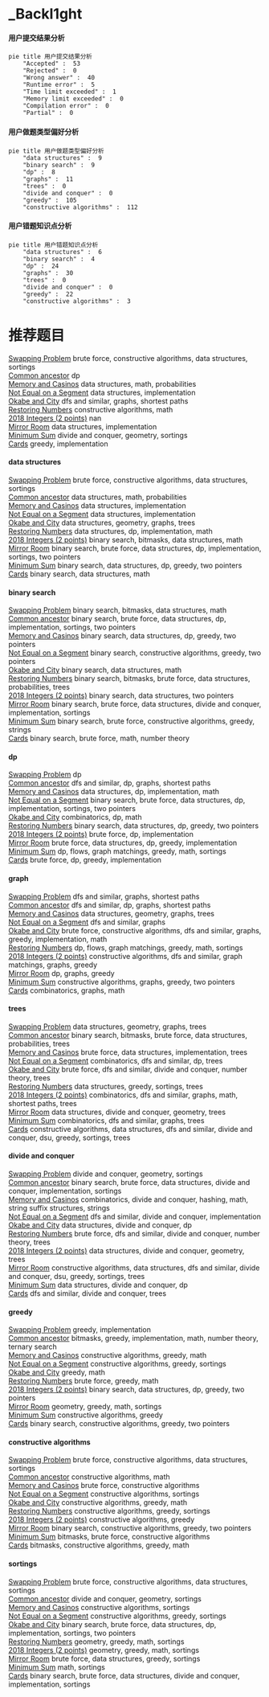 # _Backl1ght
<!-- tabs:start -->
#### **用户提交结果分析**

```mermaid
pie title 用户提交结果分析
    "Accepted" :  53
    "Rejected" :  0
    "Wrong answer" :  40
    "Runtime error" :  5
    "Time limit exceeded" :  1
    "Memory limit exceeded" :  0
    "Compilation error" :  0
    "Partial" :  0
```
#### **用户做题类型偏好分析**

```mermaid
pie title 用户做题类型偏好分析
    "data structures" :  9
    "binary search" :  9
    "dp" :  8
    "graphs" :  11
    "trees" :  0
    "divide and conquer" :  0
    "greedy" :  105
    "constructive algorithms" :  112
```
#### **用户错题知识点分析**

```mermaid
pie title 用户错题知识点分析
    "data structures" :  6
    "binary search" :  4
    "dp" :  24
    "graphs" :  30
    "trees" :  0
    "divide and conquer" :  0
    "greedy" :  22
    "constructive algorithms" :  3
```
<!-- tabs:end -->
# 推荐题目
[Swapping Problem](http://codeforces.com/problemset/problem/1513/F)		brute force,
                        constructive algorithms,
                        data structures,
                        sortings		  
[Common ancestor](http://codeforces.com/problemset/problem/49/E)		dp		  
[Memory and Casinos](http://codeforces.com/problemset/problem/712/E)		data structures,
                        math,
                        probabilities		  
[Not Equal on a Segment](http://codeforces.com/problemset/problem/622/C)		data structures,
                        implementation		  
[Okabe and City](http://codeforces.com/problemset/problem/821/D)		dfs and similar,
                        graphs,
                        shortest paths		  
[Restoring Numbers](http://codeforces.com/problemset/problem/509/D)		constructive algorithms,
                        math		  
[2018 Integers (2 points)](https://codeforces.com/contest/1164/problem/K)		nan		  
[Mirror Room](http://codeforces.com/problemset/problem/274/E)		data structures,
                        implementation		  
[Minimum Sum](http://codeforces.com/problemset/problem/120/J)		divide and conquer,
                        geometry,
                        sortings		  
[Cards](http://codeforces.com/problemset/problem/701/A)		greedy,
                        implementation		  
<!-- tabs:start -->
#### **data structures**
[Swapping Problem](http://codeforces.com/problemset/problem/1513/F)		brute force,
                        constructive algorithms,
                        data structures,
                        sortings		  
[Common ancestor](http://codeforces.com/problemset/problem/712/E)		data structures,
                        math,
                        probabilities		  
[Memory and Casinos](http://codeforces.com/problemset/problem/622/C)		data structures,
                        implementation		  
[Not Equal on a Segment](http://codeforces.com/problemset/problem/274/E)		data structures,
                        implementation		  
[Okabe and City](http://codeforces.com/problemset/problem/1368/G)		data structures,
                        geometry,
                        graphs,
                        trees		  
[Restoring Numbers](http://codeforces.com/problemset/problem/280/E)		data structures,
                        dp,
                        implementation,
                        math		  
[2018 Integers (2 points)](http://codeforces.com/problemset/problem/241/B)		binary search,
                        bitmasks,
                        data structures,
                        math		  
[Mirror Room](http://codeforces.com/problemset/problem/1408/D)		binary search,
                        brute force,
                        data structures,
                        dp,
                        implementation,
                        sortings,
                        two pointers		  
[Minimum Sum](http://codeforces.com/problemset/problem/1492/C)		binary search,
                        data structures,
                        dp,
                        greedy,
                        two pointers		  
[Cards](http://codeforces.com/problemset/problem/1490/G)		binary search,
                        data structures,
                        math		  
#### **binary search**
[Swapping Problem](http://codeforces.com/problemset/problem/241/B)		binary search,
                        bitmasks,
                        data structures,
                        math		  
[Common ancestor](http://codeforces.com/problemset/problem/1408/D)		binary search,
                        brute force,
                        data structures,
                        dp,
                        implementation,
                        sortings,
                        two pointers		  
[Memory and Casinos](http://codeforces.com/problemset/problem/1492/C)		binary search,
                        data structures,
                        dp,
                        greedy,
                        two pointers		  
[Not Equal on a Segment](http://codeforces.com/problemset/problem/1463/D)		binary search,
                        constructive algorithms,
                        greedy,
                        two pointers		  
[Okabe and City](http://codeforces.com/problemset/problem/1490/G)		binary search,
                        data structures,
                        math		  
[Restoring Numbers](http://codeforces.com/problemset/problem/1479/D)		binary search,
                        bitmasks,
                        brute force,
                        data structures,
                        probabilities,
                        trees		  
[2018 Integers (2 points)](http://codeforces.com/problemset/problem/1436/E)		binary search,
                        data structures,
                        two pointers		  
[Mirror Room](http://codeforces.com/problemset/problem/1461/D)		binary search,
                        brute force,
                        data structures,
                        divide and conquer,
                        implementation,
                        sortings		  
[Minimum Sum](http://codeforces.com/problemset/problem/1493/C)		binary search,
                        brute force,
                        constructive algorithms,
                        greedy,
                        strings		  
[Cards](http://codeforces.com/problemset/problem/1487/D)		binary search,
                        brute force,
                        math,
                        number theory		  
#### **dp**
[Swapping Problem](http://codeforces.com/problemset/problem/49/E)		dp		  
[Common ancestor](http://codeforces.com/problemset/problem/1340/C)		dfs and similar,
                        dp,
                        graphs,
                        shortest paths		  
[Memory and Casinos](http://codeforces.com/problemset/problem/280/E)		data structures,
                        dp,
                        implementation,
                        math		  
[Not Equal on a Segment](http://codeforces.com/problemset/problem/1408/D)		binary search,
                        brute force,
                        data structures,
                        dp,
                        implementation,
                        sortings,
                        two pointers		  
[Okabe and City](http://codeforces.com/problemset/problem/932/E)		combinatorics,
                        dp,
                        math		  
[Restoring Numbers](http://codeforces.com/problemset/problem/1492/C)		binary search,
                        data structures,
                        dp,
                        greedy,
                        two pointers		  
[2018 Integers (2 points)](https://codeforces.com/contest/1457/problem/C)		brute force,
                        dp,
                        implementation		  
[Mirror Room](http://codeforces.com/problemset/problem/1491/C)		brute force,
                        data structures,
                        dp,
                        greedy,
                        implementation		  
[Minimum Sum](http://codeforces.com/problemset/problem/1437/C)		dp,
                        flows,
                        graph matchings,
                        greedy,
                        math,
                        sortings		  
[Cards](http://codeforces.com/problemset/problem/1499/B)		brute force,
                        dp,
                        greedy,
                        implementation		  
#### **graph**
[Swapping Problem](http://codeforces.com/problemset/problem/821/D)		dfs and similar,
                        graphs,
                        shortest paths		  
[Common ancestor](http://codeforces.com/problemset/problem/1340/C)		dfs and similar,
                        dp,
                        graphs,
                        shortest paths		  
[Memory and Casinos](http://codeforces.com/problemset/problem/1368/G)		data structures,
                        geometry,
                        graphs,
                        trees		  
[Not Equal on a Segment](http://codeforces.com/problemset/problem/1093/D)		dfs and similar,
                        graphs		  
[Okabe and City](http://codeforces.com/problemset/problem/1487/C)		brute force,
                        constructive algorithms,
                        dfs and similar,
                        graphs,
                        greedy,
                        implementation,
                        math		  
[Restoring Numbers](http://codeforces.com/problemset/problem/1437/C)		dp,
                        flows,
                        graph matchings,
                        greedy,
                        math,
                        sortings		  
[2018 Integers (2 points)](http://codeforces.com/problemset/problem/1470/D)		constructive algorithms,
                        dfs and similar,
                        graph matchings,
                        graphs,
                        greedy		  
[Mirror Room](http://codeforces.com/problemset/problem/1476/C)		dp,
                        graphs,
                        greedy		  
[Minimum Sum](http://codeforces.com/problemset/problem/1304/D)		constructive algorithms,
                        graphs,
                        greedy,
                        two pointers		  
[Cards](http://codeforces.com/problemset/problem/1475/C)		combinatorics,
                        graphs,
                        math		  
#### **trees**
[Swapping Problem](http://codeforces.com/problemset/problem/1368/G)		data structures,
                        geometry,
                        graphs,
                        trees		  
[Common ancestor](http://codeforces.com/problemset/problem/1479/D)		binary search,
                        bitmasks,
                        brute force,
                        data structures,
                        probabilities,
                        trees		  
[Memory and Casinos](http://codeforces.com/problemset/problem/1511/C)		brute force,
                        data structures,
                        implementation,
                        trees		  
[Not Equal on a Segment](http://codeforces.com/problemset/problem/1499/F)		combinatorics,
                        dfs and similar,
                        dp,
                        trees		  
[Okabe and City](http://codeforces.com/problemset/problem/1491/E)		brute force,
                        dfs and similar,
                        divide and conquer,
                        number theory,
                        trees		  
[Restoring Numbers](http://codeforces.com/problemset/problem/1466/D)		data structures,
                        greedy,
                        sortings,
                        trees		  
[2018 Integers (2 points)](http://codeforces.com/problemset/problem/1495/D)		combinatorics,
                        dfs and similar,
                        graphs,
                        math,
                        shortest paths,
                        trees		  
[Mirror Room](http://codeforces.com/problemset/problem/1303/G)		data structures,
                        divide and conquer,
                        geometry,
                        trees		  
[Minimum Sum](http://codeforces.com/problemset/problem/1454/E)		combinatorics,
                        dfs and similar,
                        graphs,
                        trees		  
[Cards](http://codeforces.com/problemset/problem/1494/D)		constructive algorithms,
                        data structures,
                        dfs and similar,
                        divide and conquer,
                        dsu,
                        greedy,
                        sortings,
                        trees		  
#### **divide and conquer**
[Swapping Problem](http://codeforces.com/problemset/problem/120/J)		divide and conquer,
                        geometry,
                        sortings		  
[Common ancestor](http://codeforces.com/problemset/problem/1461/D)		binary search,
                        brute force,
                        data structures,
                        divide and conquer,
                        implementation,
                        sortings		  
[Memory and Casinos](http://codeforces.com/problemset/problem/1466/G)		combinatorics,
                        divide and conquer,
                        hashing,
                        math,
                        string suffix structures,
                        strings		  
[Not Equal on a Segment](http://codeforces.com/problemset/problem/1490/D)		dfs and similar,
                        divide and conquer,
                        implementation		  
[Okabe and City](https://codeforces.com/contest/1483/problem/C)		data structures,
                        divide and conquer,
                        dp		  
[Restoring Numbers](http://codeforces.com/problemset/problem/1491/E)		brute force,
                        dfs and similar,
                        divide and conquer,
                        number theory,
                        trees		  
[2018 Integers (2 points)](http://codeforces.com/problemset/problem/1303/G)		data structures,
                        divide and conquer,
                        geometry,
                        trees		  
[Mirror Room](http://codeforces.com/problemset/problem/1494/D)		constructive algorithms,
                        data structures,
                        dfs and similar,
                        divide and conquer,
                        dsu,
                        greedy,
                        sortings,
                        trees		  
[Minimum Sum](http://codeforces.com/problemset/problem/1482/E)		data structures,
                        divide and conquer,
                        dp		  
[Cards](http://codeforces.com/problemset/problem/566/C)		dfs and similar,
                        divide and conquer,
                        trees		  
#### **greedy**
[Swapping Problem](http://codeforces.com/problemset/problem/701/A)		greedy,
                        implementation		  
[Common ancestor](http://codeforces.com/problemset/problem/1312/C)		bitmasks,
                        greedy,
                        implementation,
                        math,
                        number theory,
                        ternary search		  
[Memory and Casinos](http://codeforces.com/problemset/problem/1270/B)		constructive algorithms,
                        greedy,
                        math		  
[Not Equal on a Segment](http://codeforces.com/problemset/problem/1114/B)		constructive algorithms,
                        greedy,
                        sortings		  
[Okabe and City](http://codeforces.com/problemset/problem/1367/B)		greedy,
                        math		  
[Restoring Numbers](http://codeforces.com/problemset/problem/1221/A)		brute force,
                        greedy,
                        math		  
[2018 Integers (2 points)](http://codeforces.com/problemset/problem/1492/C)		binary search,
                        data structures,
                        dp,
                        greedy,
                        two pointers		  
[Mirror Room](https://codeforces.com/contest/1496/problem/C)		geometry,
                        greedy,
                        math,
                        sortings		  
[Minimum Sum](http://codeforces.com/problemset/problem/1493/A)		constructive algorithms,
                        greedy		  
[Cards](http://codeforces.com/problemset/problem/1463/D)		binary search,
                        constructive algorithms,
                        greedy,
                        two pointers		  
#### **constructive algorithms**
[Swapping Problem](http://codeforces.com/problemset/problem/1513/F)		brute force,
                        constructive algorithms,
                        data structures,
                        sortings		  
[Common ancestor](http://codeforces.com/problemset/problem/509/D)		constructive algorithms,
                        math		  
[Memory and Casinos](http://codeforces.com/problemset/problem/1365/E)		brute force,
                        constructive algorithms		  
[Not Equal on a Segment](http://codeforces.com/problemset/problem/254/A)		constructive algorithms,
                        sortings		  
[Okabe and City](http://codeforces.com/problemset/problem/1270/B)		constructive algorithms,
                        greedy,
                        math		  
[Restoring Numbers](http://codeforces.com/problemset/problem/1114/B)		constructive algorithms,
                        greedy,
                        sortings		  
[2018 Integers (2 points)](http://codeforces.com/problemset/problem/1493/A)		constructive algorithms,
                        greedy		  
[Mirror Room](http://codeforces.com/problemset/problem/1463/D)		binary search,
                        constructive algorithms,
                        greedy,
                        two pointers		  
[Minimum Sum](https://codeforces.com/contest/1456/problem/B)		bitmasks,
                        brute force,
                        constructive algorithms		  
[Cards](http://codeforces.com/problemset/problem/1492/D)		bitmasks,
                        constructive algorithms,
                        greedy,
                        math		  
#### **sortings**
[Swapping Problem](http://codeforces.com/problemset/problem/1513/F)		brute force,
                        constructive algorithms,
                        data structures,
                        sortings		  
[Common ancestor](http://codeforces.com/problemset/problem/120/J)		divide and conquer,
                        geometry,
                        sortings		  
[Memory and Casinos](http://codeforces.com/problemset/problem/254/A)		constructive algorithms,
                        sortings		  
[Not Equal on a Segment](http://codeforces.com/problemset/problem/1114/B)		constructive algorithms,
                        greedy,
                        sortings		  
[Okabe and City](http://codeforces.com/problemset/problem/1408/D)		binary search,
                        brute force,
                        data structures,
                        dp,
                        implementation,
                        sortings,
                        two pointers		  
[Restoring Numbers](https://codeforces.com/contest/1496/problem/C)		geometry,
                        greedy,
                        math,
                        sortings		  
[2018 Integers (2 points)](http://codeforces.com/problemset/problem/1495/A)		geometry,
                        greedy,
                        math,
                        sortings		  
[Mirror Room](http://codeforces.com/problemset/problem/1497/A)		brute force,
                        data structures,
                        greedy,
                        sortings		  
[Minimum Sum](http://codeforces.com/problemset/problem/1427/A)		math,
                        sortings		  
[Cards](http://codeforces.com/problemset/problem/1461/D)		binary search,
                        brute force,
                        data structures,
                        divide and conquer,
                        implementation,
                        sortings		  
<!-- tabs:end -->
